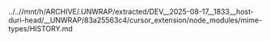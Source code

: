 ../..//mnt/h/ARCHIVE/.UNWRAP/extracted/DEV__2025-08-17__1833__host-duri-head/__UNWRAP/83a25563c4/cursor_extension/node_modules/mime-types/HISTORY.md